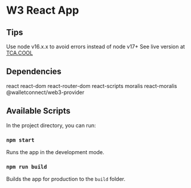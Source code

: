 # W3 React App

## Tips

Use node v16.x.x to avoid errors instead of node v17+
See live version at [TCA.COOL](https://tca.cool/)

## Dependencies

react
react-dom
react-router-dom
react-scripts
moralis
react-moralis
@walletconnect/web3-provider

## Available Scripts

In the project directory, you can run:

### `npm start`

Runs the app in the development mode.

### `npm run build`

Builds the app for production to the `build` folder.